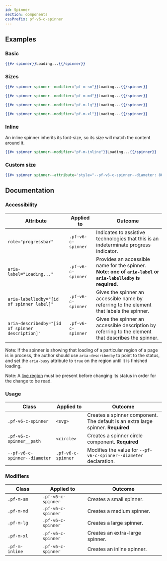 ```yaml
---
id: Spinner
section: components
cssPrefix: pf-v6-c-spinner
---
```


## Examples

### Basic
```hbs
{{#> spinner}}Loading...{{/spinner}}
```

### Sizes
```hbs
{{#> spinner spinner--modifier="pf-m-sm"}}Loading...{{/spinner}}

{{#> spinner spinner--modifier="pf-m-md"}}Loading...{{/spinner}}

{{#> spinner spinner--modifier="pf-m-lg"}}Loading...{{/spinner}}

{{#> spinner spinner--modifier="pf-m-xl"}}Loading...{{/spinner}}
```

### Inline
An inline spinner inherits its font-size, so its size will match the content around it.

```hbs
{{#> spinner spinner--modifier="pf-m-inline"}}Loading...{{/spinner}}
```

### Custom size
```hbs
{{#> spinner spinner--attribute='style="--pf-v6-c-spinner--diameter: 80px;"'}}Loading...{{/spinner}}
```

## Documentation
### Accessibility
| Attribute | Applied to | Outcome |
| -- | -- | -- |
| `role="progressbar"` | `.pf-v6-c-spinner` | Indicates to assistive technologies that this is an indeterminate progress indicator. |
| `aria-label="Loading..."` | `.pf-v6-c-spinner` | Provides an accessible name for the spinner. **Note: one of `aria-label` or `aria-labelledby` is required.** |
| `aria-labelledby="[id of spinner label]"` | `.pf-v6-c-spinner` | Gives the spinner an accessible name by referring to the element that labels the spinner. |
| `aria-describedby="[id of spinner description]"` | `.pf-v6-c-spinner` | Gives the spinner an accessible description by referring to the element that describes the spinner. |

Note: If the spinner is showing that loading of a particular region of a page is in process, the author should use `aria-describedby` to point to the status, and set the `aria-busy` attribute to `true` on the region until it is finished loading.

Note: A [live region](https://developer.mozilla.org/en-US/docs/Web/Accessibility/ARIA/ARIA_Live_Regions) must be present before changing its status in order for the change to be read.

### Usage
| Class | Applied to | Outcome |
| -- | -- | -- |
| `.pf-v6-c-spinner` | `<svg>` |  Creates a spinner component. The default is an extra large spinner. **Required**|
| `.pf-v6-c-spinner__path` | `<circle>` |  Creates a spinner circle component. **Required**|
| `--pf-v6-c-spinner--diameter` | `.pf-v6-c-spinner` | Modifies the value for `--pf-v6-c-spinner--diameter` declaration. |

### Modifiers
| Class | Applied to | Outcome |
| -- | -- | -- |
| `.pf-m-sm` | `.pf-v6-c-spinner` |  Creates a small spinner. |
| `.pf-m-md` | `.pf-v6-c-spinner` |  Creates a medium spinner. |
| `.pf-m-lg` | `.pf-v6-c-spinner` |  Creates a large spinner. |
| `.pf-m-xl` | `.pf-v6-c-spinner` |  Creates an extra-large spinner. |
| `.pf-m-inline` | `.pf-v6-c-spinner` |  Creates an inline spinner. |
